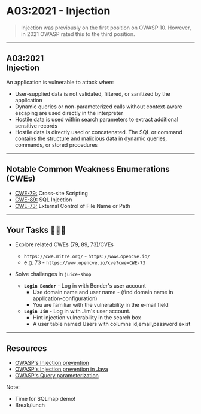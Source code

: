 # A03:2021 - Injection

>Injection was previously on the first position on OWASP 10. However, in 2021
OWASP rated this to the third position.

---

## A03:2021<br>Injection

An application is vulnerable to attack when:

- User-supplied data is not validated, filtered, or sanitized by the application <!-- .element: style="font-size:0.8em"-->
- Dynamic queries or non-parameterized calls without context-aware escaping are used directly in the interpreter <!-- .element: style="font-size:0.8em"-->
- Hostile data is used within search parameters to extract additional sensitive records <!-- .element: style="font-size:0.8em"-->
- Hostile data is directly used or concatenated. The SQL or command contains the structure and malicious data in dynamic queries, commands, or stored procedures <!-- .element: style="font-size:0.8em"-->

---

## Notable Common Weakness Enumerations (CWEs)

- [CWE-79:](https://cwe.mitre.org/data/definitions/79.html)
Cross-site Scripting
- [CWE-89:](https://cwe.mitre.org/data/definitions/89.html)
SQL Injection
- [CWE-73:](https://cwe.mitre.org/data/definitions/73.html)
External Control of File Name or Path

---

## Your Tasks 🧑🏻‍💻

- Explore related CWEs (79, 89, 73)/CVEs
  - `https://cwe.mitre.org/` - `https://www.opencve.io/` <!-- .element: style="font-size:0.8em"-->
  - e.g. 73 - `https://www.opencve.io/cve?cwe=CWE-73` <!-- .element: style="font-size:0.8em"-->

- Solve challenges in `juice-shop`
  - **`Login Bender`** - Log in with Bender's user account
    - Use domain name and user name - (find domain name in application-configuration) <!-- .element: style="font-size:0.8em"-->
    - You are familiar with the vulnerability in the e-mail field <!-- .element: style="font-size:0.8em"-->
  - **`Login Jim`** - Log in with Jim's user account.
    - Hint injection vulnerability in the search box <!-- .element: style="font-size:0.8em"-->
    - A user table named Users with columns id,email,password exist <!-- .element: style="font-size:0.8em"-->

---

## Resources

- [OWASP's Injection prevention](https://cheatsheetseries.owasp.org/cheatsheets/Injection_Prevention_Cheat_Sheet.html)
- [OWASP's Injection prevention in Java](https://cheatsheetseries.owasp.org/cheatsheets/Injection_Prevention_Cheat_Sheet_in_Java.html)
- [OWASP's Query parameterization](https://cheatsheetseries.owasp.org/cheatsheets/Query_Parameterization_Cheat_Sheet.html)

Note:

- Time for SQLmap demo!
- Break/lunch
